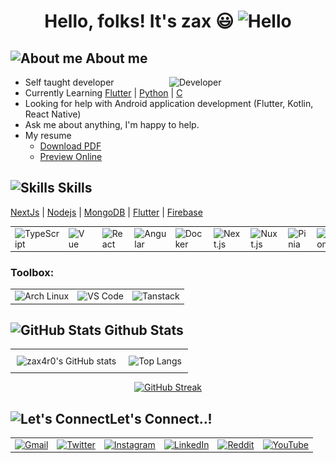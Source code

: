 <h1 align="center"><b>Hello, folks! It's zax 😃</b> <img src="https://media.giphy.com/media/hvRJCLFzcasrR4ia7z/giphy.gif" width="35" title="Hello"></h1>

## <picture><img src="https://media.giphy.com/media/RqXiytZsYiwniqQc4b/giphy.gif" width="38" title="About me"></picture> **About me**

<picture> <img align="right" src="https://media.giphy.com/media/E3cAxPU82HUZrZ2nGG/giphy.gif" width="250px" title="Developer"></picture>

- Self taught developer
- Currently Learning [Flutter](https://flutter.dev/) | [Python](https://www.python.org/) | [C](https://www.learn-c.org/)
- Looking for help with Android application development (Flutter, Kotlin, React Native)
- Ask me about anything, I'm happy to help.
- My resume
  - [Download PDF](https://drive.google.com/file/d/1EXqZGYm2tcFH8la4ADOhlYIO-FTqsGnI/view?usp=sharing)
  - [Preview Online](https://gist.github.com/zax4r0/72e880ce601e7895db402eef377934db)

## <img src="https://media2.giphy.com/media/QssGEmpkyEOhBCb7e1/giphy.gif?cid=ecf05e47a0n3gi1bfqntqmob8g9aid1oyj2wr3ds3mg700bl&rid=giphy.gif" width="25" title="Skills"><b> Skills</b>

[NextJs](https://nextjs.org/) |
[Nodejs](https://nodejs.org/) |
[MongoDB](https://www.mongodb.com/) |
[Flutter](https://flutter.dev/) |
[Firebase](https://firebase.google.com/)

<table>
  <tr>
    <td><img title="TypeScript" src="https://cdn.iconscout.com/icon/free/png-512/free-typescript-1174965.png?f=webp&w=256" width="50" alt="TypeScript"></td>
    <td><img title="Vue" src="https://img.icons8.com/?size=256&id=rY6agKizO9eb&format=png" width="50" alt="Vue"></td>
    <td><img title="JavaScript" src="https://raw.githubusercontent.com/github/explore/80688e429a7d4ef2fca1e82350fe8e3517d3494d/topics/javascript/javascript.png" width="50" alt="JavaScript"></td>
    <td><img title="React" src="https://cdn.freebiesupply.com/logos/large/2x/react-1-logo-png-transparent.png" width="50" alt="React"></td>
    <td><img title="Angular" src="https://upload.wikimedia.org/wikipedia/commons/thumb/c/cf/Angular_full_color_logo.svg/2048px-Angular_full_color_logo.svg.png" width="50" alt="Angular"></td>
    <td><img title="Docker" src="https://img.icons8.com/?size=256&id=cdYUlRaag9G9&format=png" width="50" alt="Docker"></td>
    <td><img title="Next.js" src="https://img.icons8.com/?size=256&id=MWiBjkuHeMVq&format=png" width="50" alt="Next.js"></td>
    <td><img title="Nuxt.js" src="https://img.icons8.com/?size=256&id=nvrsJYs7j9Vb&format=png" width="50" alt="Nuxt.js"></td>
    <td><img title="Pinia" src="https://pinia.vuejs.org/logo.svg" width="40" alt="Pinia"></td>
    <td><img title="Python" src="https://img.icons8.com/?size=256&id=13441&format=png" width="50" alt="Python"></td>
    <td><img title="Tanstack" src="https://avatars.githubusercontent.com/u/72518640?s=200&v=4" width="50" alt="Tanstack"></td>
    <td><img title="Flutter" src="https://docs.flutter.dev/assets/images/branding/flutter/logo+text/horizontal/default.svg" width="120" alt="Flutter"></td>
  </tr>
</table>

<h3>Toolbox:</h3>

<table>
  <tr>
    <td><img title="Arch Linux" src="https://avatars.githubusercontent.com/u/4673648?s=200&v=4" width="50" alt="Arch Linux"></td>
    <td><img title="VS Code" src="https://img.icons8.com/?size=256&id=0OQR1FYCuA9f&format=png" width="60" alt="VS Code"></td>
    <td><img title="Tanstack" src="https://avatars.githubusercontent.com/u/72518640?s=200&v=4" width="60" alt="Tanstack"></td>
  </tr>
</table>

## <img src="https://media.giphy.com/media/cj87CxfRtrUifF3Ryk/giphy.gif" width="35" title="GitHub Stats"><b> Github Stats </b>

<div align="center">
<table>
  <tr>
    <td align="center" style="padding: 10px;">
      <img title="GitHub Stats" src="https://github-readme-stats-eosin-eight-55.vercel.app/api/?username=zax4r0&theme=highcontrast&count_private=true&include_all_commits=true&show_icons=true&show=reviews,discussions_started,discussions_answered,prs_merged,prs_merged_percentage&rank_icon=percentile&border_color=2e4058&title_color=fff&icon_color=79ff97&text_color=9f9f9f&bg_color=151515" alt="zax4r0's GitHub stats">
    </td>
    <td align="center" style="padding: 10px;">
      <img title="Top Languages" src="https://github-readme-stats-eosin-eight-55.vercel.app/api/top-langs/?username=zax4r0&layout=donut&theme=highcontrast&langs_private=true&include_all_commits=true&hide=css&size_weight=0.5&count_weight=0.5&langs_count=8&title_color=fff&icon_color=79ff97&text_color=9f9f9f&bg_color=151515" alt="Top Langs">
    </td>
  </tr>
</table>

[![GitHub Streak](https://github-readme-streak-stats-five-wheat.vercel.app?user=zax4r0&theme=whatsapp-dark2&exclude_days=Sun%2CSat)](https://git.io/streak-stats)
</div>

## <img src="https://media.giphy.com/media/ZkoseoSVGIBmXTnWq8/giphy.gif" width="80" title="Let's Connect"><b>Let's Connect..!</b>

<div align="center">
<table>
  <tr>
    <td><a href="mailto:zax4r0@gmail.com"><img width="40" title="Gmail" src="https://img.icons8.com/?size=256&id=P7UIlhbpWzZm&format=png" alt="Gmail"></a></td>
    <td><a href="https://twitter.com/zax4r0"><img width="50" title="Twitter" src="https://cdn.iconscout.com/icon/free/png-512/free-twitter-x-9581782-7740647.png?f=webp&w=256" alt="Twitter"></a></td>
    <td><a href="https://www.instagram.com/zax4r0/"><img width="40" title="Instagram" src="https://img.icons8.com/?size=256&id=ZRiAFreol5mE&format=png" alt="Instagram"></a></td>
    <td><a href="https://www.linkedin.com/in/vishwashegde4"><img width="40" title="LinkedIn" src="https://img.icons8.com/?size=256&id=13930&format=png" alt="LinkedIn"></a></td>
    <td><a href="https://www.reddit.com/user/zax4r0"><img width="40" title="Reddit" src="https://img.icons8.com/?size=256&id=kshUdu5u4FCX&format=png" alt="Reddit"></a></td>
    <td><a href="https://www.youtube.com/channel/UC30sAkZbgtshKrKOAEvBwDw"><img width="40" title="YouTube" src="https://img.icons8.com/?size=256&id=3lD0uoEr2qZa&format=png" alt="YouTube"></a></td>
  </tr>
</table>
</div>
